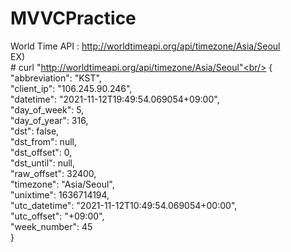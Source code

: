 # MVVCPractice

World Time API : 
  http://worldtimeapi.org/api/timezone/Asia/Seoul
  <br/>
  EX)<br/>
     # curl "http://worldtimeapi.org/api/timezone/Asia/Seoul"<br/>
     {<br/>
       "abbreviation": "KST",<br/>
      "client_ip": "106.245.90.246",<br/>
      "datetime": "2021-11-12T19:49:54.069054+09:00",<br/>
      "day_of_week": 5,<br/>
      "day_of_year": 316,<br/>
      "dst": false,<br/>
      "dst_from": null,<br/>
      "dst_offset": 0,<br/>
      "dst_until": null,<br/>
      "raw_offset": 32400,<br/>
      "timezone": "Asia/Seoul",<br/>
      "unixtime": 1636714194,<br/>
      "utc_datetime": "2021-11-12T10:49:54.069054+00:00",<br/>
      "utc_offset": "+09:00",<br/>
      "week_number": 45<br/>
    }<br/>

